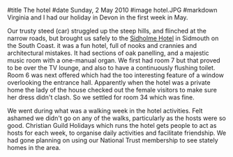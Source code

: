 #title The hotel
#date Sunday, 2 May 2010
#image hotel.JPG
#markdown
Virginia and I had our holiday in Devon in the first week in May.

Our trusty steed (car) struggled up the steep hills, and flinched at the narrow roads, but brought us safely to the
[Sidholme Hotel](https://www.christianguild.co.uk/sidholme/)
in Sidmouth on the South Coast. it was a fun hotel, full of nooks and crannies and architectural mistakes. It had sections of oak panelling, and a majestic music room with a one-manual organ. We first had room 7 but that proved to be over the TV lounge, and also to have a continuously flushing toilet. Room 6 was next offered which had the too interesting feature of a window overlooking the entrance hall. Apparently when the hotel was a private home the lady of the house checked out the female visitors to make sure her dress didn't clash. So we settled for room 34 which was fine.

We went during what was a walking week in the hotel activities. Felt ashamed we didn't go on any of the walks, particularly as the hosts were so good. Christian Guild Holidays which runs the hotel gets people to act as hosts for each week, to organise daily activities and facilitate friendship. We had gone planning on using our National Trust membership to see stately homes in the area.
